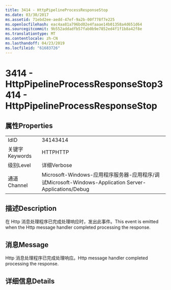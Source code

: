 ```yaml
---
title: 3414 - HttpPipelineProcessResponseStop
ms.date: 03/30/2017
ms.assetid: 71ebd2ee-aedd-47ef-9a2b-00f778f7e225
ms.openlocfilehash: eac4aa81a796bd02e4faaae14b01358a4d651d64
ms.sourcegitcommit: 9b552addadfb57fab0b9e7852ed4f1f1b8a42f8e
ms.translationtype: MT
ms.contentlocale: zh-CN
ms.lasthandoff: 04/23/2019
ms.locfileid: "61683726"
---
```

# <a name="3414---httppipelineprocessresponsestop"></a><span data-ttu-id="7fb3b-102">3414 - HttpPipelineProcessResponseStop</span><span class="sxs-lookup"><span data-stu-id="7fb3b-102">3414 - HttpPipelineProcessResponseStop</span></span>
## <a name="properties"></a><span data-ttu-id="7fb3b-103">属性</span><span class="sxs-lookup"><span data-stu-id="7fb3b-103">Properties</span></span>  
  
|||  
|-|-|  
|<span data-ttu-id="7fb3b-104">Id</span><span class="sxs-lookup"><span data-stu-id="7fb3b-104">ID</span></span>|<span data-ttu-id="7fb3b-105">3414</span><span class="sxs-lookup"><span data-stu-id="7fb3b-105">3414</span></span>|  
|<span data-ttu-id="7fb3b-106">关键字</span><span class="sxs-lookup"><span data-stu-id="7fb3b-106">Keywords</span></span>|<span data-ttu-id="7fb3b-107">HTTP</span><span class="sxs-lookup"><span data-stu-id="7fb3b-107">HTTP</span></span>|  
|<span data-ttu-id="7fb3b-108">级别</span><span class="sxs-lookup"><span data-stu-id="7fb3b-108">Level</span></span>|<span data-ttu-id="7fb3b-109">详细</span><span class="sxs-lookup"><span data-stu-id="7fb3b-109">Verbose</span></span>|  
|<span data-ttu-id="7fb3b-110">通道</span><span class="sxs-lookup"><span data-stu-id="7fb3b-110">Channel</span></span>|<span data-ttu-id="7fb3b-111">Microsoft-Windows-应用程序服务器-应用程序/调试</span><span class="sxs-lookup"><span data-stu-id="7fb3b-111">Microsoft-Windows-Application Server-Applications/Debug</span></span>|  
  
## <a name="description"></a><span data-ttu-id="7fb3b-112">描述</span><span class="sxs-lookup"><span data-stu-id="7fb3b-112">Description</span></span>  
 <span data-ttu-id="7fb3b-113">在 Http 消息处理程序已完成处理响应时，发出此事件。</span><span class="sxs-lookup"><span data-stu-id="7fb3b-113">This event is emitted when the Http message handler completed processing the response.</span></span>  
  
## <a name="message"></a><span data-ttu-id="7fb3b-114">消息</span><span class="sxs-lookup"><span data-stu-id="7fb3b-114">Message</span></span>  
 <span data-ttu-id="7fb3b-115">Http 消息处理程序已完成处理响应。</span><span class="sxs-lookup"><span data-stu-id="7fb3b-115">Http message handler completed processing the response.</span></span>  
  
## <a name="details"></a><span data-ttu-id="7fb3b-116">详细信息</span><span class="sxs-lookup"><span data-stu-id="7fb3b-116">Details</span></span>
